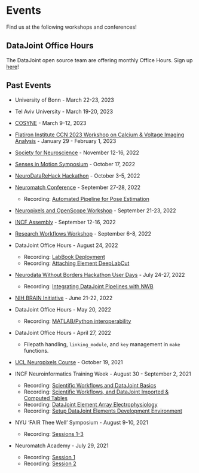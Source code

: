 # Events

Find us at the following workshops and conferences!

## DataJoint Office Hours

The DataJoint open source team are offering monthly Office Hours.  Sign up [here](https://docs.google.com/forms/d/e/1FAIpQLSeMhZtzQQWB47I8HfPcJ5_pFyMhZO284PLIblDfshe30dEuXw/viewform)!

## Past Events

+ University of Bonn - March 22-23, 2023

+ Tel Aviv University - March 19-20, 2023

+ [COSYNE](https://www.cosyne.org/) - March 9-12, 2023

+ [Flatiron Institute CCN 2023 Workshop on Calcium & Voltage Imaging Analysis](https://indico.flatironinstitute.org/event/3293/) - January 29 - February 1, 2023

+ [Society for Neuroscience](https://www.sfn.org/meetings/neuroscience-2022) - November 12-16, 2022

+ [Senses in Motion Symposium](https://sensesinmotion.org/) - October 17, 2022

+ [NeuroDataReHack
  Hackathon](https://alleninstitute.org/what-we-do/brain-science/events-training/2022-neurodatarehack-hackathon/) -
October 3-5, 2022

+ [Neuromatch Conference](https://conference.neuromatch.io/) - September 27-28, 2022
  + Recording: [Automated Pipeline for Pose
    Estimation](https://www.youtube.com/watch?v=T3GPNTV5NqM)

+ [Neuropixels and OpenScope
  Workshop](https://alleninstitute.org/what-we-do/brain-science/events-training/2022-neuropixels-openscope-workshop/2022-workshop-attendee-information/) -
September 21-23, 2022

+ [INCF Assembly](https://neuroinformatics.incf.org/) - September 12-16, 2022

+ [Research Workflows Workshop](https://github.com/datajoint/sciops-workshop) -
September 6-8, 2022

+ DataJoint Office Hours - August 24, 2022
  + Recording: [LabBook Deployment](https://www.youtube.com/watch?v=MgL_F1X8Z1M)
  + Recording: [Attaching Element DeepLabCut](https://www.youtube.com/watch?v=F0GD8h4iios)

+ [Neurodata Without Borders Hackathon User
  Days](https://github.com/NeurodataWithoutBorders/nwb_hackathons/blob/main/HCK13_2022_Janelia/projects/PROJECTS.md) -
July 24-27, 2022
  + Recording: [Integrating DataJoint Pipelines with NWB](https://www.youtube.com/watch?v=-8OuJ69XtWc)

+ [NIH BRAIN
  Initiative](https://braininitiative.nih.gov/News-Events/event/8th-annual-brain-initiative-meeting) - June 21-22, 2022

+ DataJoint Office Hours - May 20, 2022
  + Recording: [MATLAB/Python interoperability](https://www.youtube.com/watch?v=Y7JG2-B2O5U)

+ DataJoint Office Hours - April 27, 2022
  + Filepath handling, `linking_module`, and `key` management in `make` functions.

+ [UCL Neuropixels
  Course](https://www.ucl.ac.uk/neuropixels/training/2021-neuropixels-course) -
October 19, 2021

+ INCF Neuroinformatics Training Week - August 30 - September 2, 2021
  + Recording: [Scientific Workflows and DataJoint Basics](https://youtu.be/YOSNIW6vlQ8)
  + Recording: [Scientific Workflows, and DataJoint Imported & Computed Tables](https://youtu.be/dudHnEtT_30)
  + Recording: [DataJoint Element Array Electrophysiology](https://youtu.be/KQlGYOBq7ow)
  + Recording: [Setup DataJoint Elements Development Environment](https://youtu.be/1j_OQiQDJV0)

+ NYU ‘FAIR Thee Well’ Symposium - August 9-10, 2021
  + Recording: [Sessions 1-3](https://www.youtube.com/watch?v=EyKC-VPP93k&list=PLoxm1_YI8Y4Mv0wUYiRinKkmqTxx2_Z3Y)

+ Neuromatch Academy - July 29, 2021
  + Recording: [Session 1](https://www.crowdcast.io/e/nma2021/32)
  + Recording: [Session 2](https://www.crowdcast.io/e/nma2021/34)
